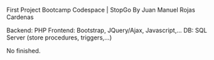 First Project Bootcamp Codespace | StopGo
By Juan Manuel Rojas Cardenas

Backend: PHP
Frontend: Bootstrap, JQuery/Ajax, Javascript,...
DB: SQL Server (store procedures, triggers,...)

No finished.
